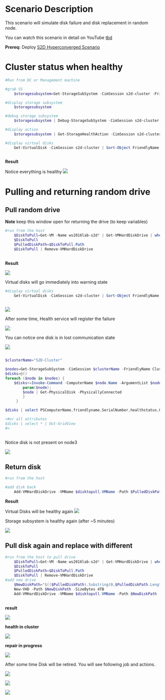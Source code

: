 # Scenario Description

This scenario will simulate disk failure and disk replacement in random node.

You can watch this scenario in detail on YouTube [tbd](http://aka.ms/ws2016labvideos)

**Prereq:** Deploy [S2D Hyperconverged Scenario](/Scenarios/S2D%20Hyperconverged/)

# Cluster status when healthy

````PowerShell
#Run from DC or Management machine

#grab SS
    $storagesubsystem=Get-StorageSubSystem -CimSession s2d-cluster -FriendlyName Cl*

#display storage subsystem
    $storagesubsystem

#debug storage subsystem
    $storagesubsystem | Debug-StorageSubSystem -CimSession s2d-cluster

#display action
    $storagesubsystem | Get-StorageHealthAction -CimSession s2d-cluster

#display virtual disks
    Get-VirtualDisk -CimSession s2d-cluster | Sort-Object FriendlyName
 
````
**Result**

Notice everything is healthy
![](/Scenarios/S2D%20Failures%20simulation/Screenshots/S2D_Healthy.png)


# Pulling and returning random drive

## Pull random drive

**Note** keep this window open for returning the drive (to keep variables)

````PowerShell
#run from the host
    $DiskToPull=Get-VM -Name ws2016lab-s2d* | Get-VMHardDiskDrive | where ControllerLocation -ge 1 | Get-Random
    $DiskToPull
    $PulledDiskPath=$DiskToPull.Path
    $DiskToPull | Remove-VMHardDiskDrive
 
````

**Result**

![](/Scenarios/S2D%20Failures%20simulation/Screenshots/RandomDiskPulledResult.png)

Virtual disks will go immediately into warning state

````PowerShell
#display virtual disks
    Get-VirtualDisk -CimSession s2d-cluster | Sort-Object FriendlyName
 
````

![](/Scenarios/S2D%20Failures%20simulation/Screenshots/RandomDiskPulledResult-VirtualDisks.png)

After some time, Health service will register the failure

![](/Scenarios/S2D%20Failures%20simulation/Screenshots/RandomDiskPulledResult-HealthService.png)


You can notice one disk is in lost communication state

![](/Scenarios/S2D%20Failures%20simulation/Screenshots/RandomDiskPulledResult-DiskLostCommunication.png)

````PowerShell

$clusterName="S2D-Cluster"

$nodes=Get-StorageSubSystem -CimSession $clusterName -FriendlyName Clus* | Get-StorageNode
$disks=@()
foreach ($node in $nodes) {
    $disks+=Invoke-Command -ComputerName $node.Name -ArgumentList $node -ScriptBlock {
        param($node);
        $node | Get-PhysicalDisk -PhysicallyConnected
        }
     }

$disks | select PSComputerName,friendlyname,SerialNumber,healthstatus,OperationalStatus,CanPool,physicallocation,slotnumber | Out-GridView

<#or all attributes
$disks | select * | Out-GridView
#>
 
````

Notice disk is not present on node3

![](/Scenarios/S2D%20Failures%20simulation/Screenshots/RandomDiskPulledResult-DiskNotConnected1.png)

## Return disk

````PowerShell
#run from the host

#add disk back
    Add-VMHardDiskDrive -VMName $disktopull.VMName -Path $PulledDiskPath

````

**Result**

Virtual Disks will be healthy again
![](/Scenarios/S2D%20Failures%20simulation/Screenshots/VirtualDisksHealthy.png)


Storage subsystem is healthy again (after ~5 minutes)

![](/Scenarios/S2D%20Failures%20simulation/Screenshots/SSHealthy.png)

## Pull disk again and replace with different

````PowerShell
#run from the host to pull drive
    $DiskToPull=Get-VM -Name ws2016lab-s2d* | Get-VMHardDiskDrive | where ControllerLocation -ge 1 | Get-Random
    $DiskToPull
    $PulledDiskPath=$DiskToPull.Path
    $DiskToPull | Remove-VMHardDiskDrive
#add new drive
    $NewDiskPath="$(($PulledDiskPath).Substring(0,$PulledDiskPath.Length-5))_NEW.vhdx"
    New-VHD -Path $NewDiskPath -SizeBytes 4TB
    Add-VMHardDiskDrive -VMName $disktopull.VMName -Path $NewDiskPath
 
````

**result**

![](/Scenarios/S2D%20Failures%20simulation/Screenshots/DiskReplaced.png)

**health in cluster**

![](/Scenarios/S2D%20Failures%20simulation/Screenshots/HealthDiskReplaced.png)

**repair in progress**

![](/Scenarios/S2D%20Failures%20simulation/Screenshots/HealthDiskReplacedRepairJob.png)

After some time Disk will be retired. You will see following job and actions.

![](/Scenarios/S2D%20Failures%20simulation/Screenshots/PhysicalDiskRetired.png)

![](/Scenarios/S2D%20Failures%20simulation/Screenshots/PhysicalDiskRetiredJob.png)

![](/Scenarios/S2D%20Failures%20simulation/Screenshots/PhysicalDiskRetiredAction.png)